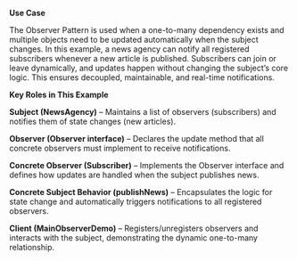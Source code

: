 **Use Case**

The Observer Pattern is used when a one-to-many dependency exists and multiple objects need to be updated automatically when the subject changes. In this example, a news agency can notify all registered subscribers whenever a new article is published. Subscribers can join or leave dynamically, and updates happen without changing the subject’s core logic. This ensures decoupled, maintainable, and real-time notifications.

**Key Roles in This Example**

**Subject (NewsAgency)** – Maintains a list of observers (subscribers) and notifies them of state changes (new articles).

**Observer (Observer interface)** – Declares the update method that all concrete observers must implement to receive notifications.

**Concrete Observer (Subscriber)** – Implements the Observer interface and defines how updates are handled when the subject publishes news.

**Concrete Subject Behavior (publishNews)** – Encapsulates the logic for state change and automatically triggers notifications to all registered observers.

**Client (MainObserverDemo)** – Registers/unregisters observers and interacts with the subject, demonstrating the dynamic one-to-many relationship.
